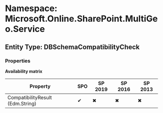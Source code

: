 # Namespace: Microsoft.Online.SharePoint.MultiGeo.Service

## Entity Type: DBSchemaCompatibilityCheck

### Properties

**Availability matrix**

Property | SPO | SP 2019 | SP 2016 | SP 2013
----------|-----|---------|---------|--------
CompatibilityResult (Edm.String) | ✔ | ✖ | ✖ | ✖

